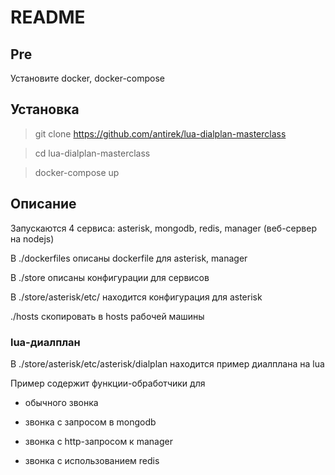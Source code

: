 # README #

## Pre

Установите docker, docker-compose


## Установка

> git clone https://github.com/antirek/lua-dialplan-masterclass

> cd lua-dialplan-masterclass 

> docker-compose up


## Описание

Запускаются 4 сервиса: asterisk, mongodb, redis, manager (веб-сервер на nodejs)

В ./dockerfiles описаны dockerfile для asterisk, manager

В ./store описаны конфигурации для сервисов

В ./store/asterisk/etc/ находится конфигурация для asterisk 

./hosts скопировать в hosts рабочей машины


### lua-диалплан

В ./store/asterisk/etc/asterisk/dialplan находится пример диалплана на lua

Пример содержит функции-обработчики для 

- обычного звонка

- звонка с запросом в mongodb

- звонка с http-запросом к manager

- звонка с использованием redis


